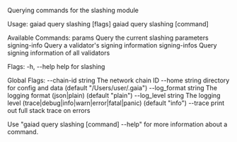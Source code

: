 Querying commands for the slashing module

Usage:
  gaiad query slashing [flags]
  gaiad query slashing [command]

Available Commands:
  params        Query the current slashing parameters
  signing-info  Query a validator's signing information
  signing-infos Query signing information of all validators

Flags:
  -h, --help   help for slashing

Global Flags:
      --chain-id string     The network chain ID
      --home string         directory for config and data (default "/Users/user/.gaia")
      --log_format string   The logging format (json|plain) (default "plain")
      --log_level string    The logging level (trace|debug|info|warn|error|fatal|panic) (default "info")
      --trace               print out full stack trace on errors

Use "gaiad query slashing [command] --help" for more information about a command.
